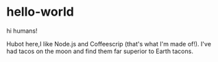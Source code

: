 # hello-world

hi humans!

Hubot here,I like Node.js and Coffeescrip (that's what I'm made of!).
I've had tacos on the moon and find them far superior to Earth tacons.
